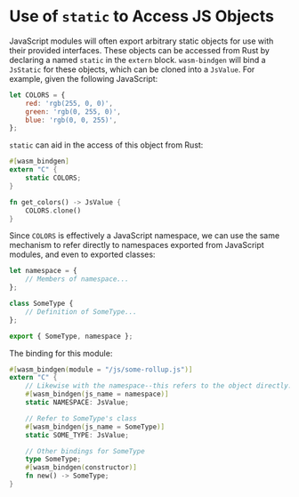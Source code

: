 # Use of `static` to Access JS Objects

JavaScript modules will often export arbitrary static objects for use with
their provided interfaces. These objects can be accessed from Rust by declaring
a named `static` in the `extern` block. `wasm-bindgen` will bind a `JsStatic`
for these objects, which can be cloned into a `JsValue`. For example, given the
following JavaScript:

```js
let COLORS = {
    red: 'rgb(255, 0, 0)',
    green: 'rgb(0, 255, 0)',
    blue: 'rgb(0, 0, 255)',
};
```

`static` can aid in the access of this object from Rust:

```rust
#[wasm_bindgen]
extern "C" {
    static COLORS;
}

fn get_colors() -> JsValue {
    COLORS.clone()
}
```

Since `COLORS` is effectively a JavaScript namespace, we can use the same
mechanism to refer directly to namespaces exported from JavaScript modules, and
even to exported classes:

```js
let namespace = {
    // Members of namespace...
};

class SomeType {
    // Definition of SomeType...
};

export { SomeType, namespace };
```

The binding for this module:

```rust
#[wasm_bindgen(module = "/js/some-rollup.js")]
extern "C" {
    // Likewise with the namespace--this refers to the object directly.
    #[wasm_bindgen(js_name = namespace)]
    static NAMESPACE: JsValue;

    // Refer to SomeType's class
    #[wasm_bindgen(js_name = SomeType)]
    static SOME_TYPE: JsValue;

    // Other bindings for SomeType
    type SomeType;
    #[wasm_bindgen(constructor)]
    fn new() -> SomeType;
}
```

